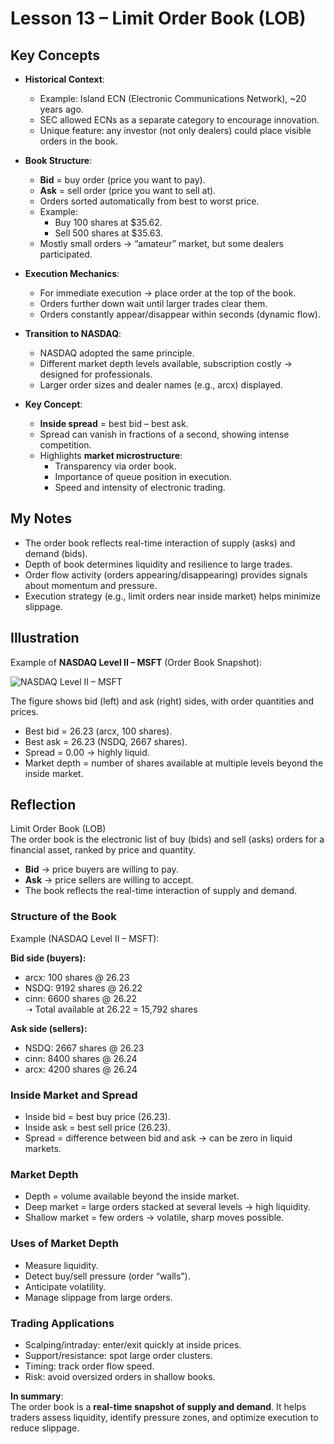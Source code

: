 # Lesson 13 – Limit Order Book (LOB)

## Key Concepts
- **Historical Context**:  
  - Example: Island ECN (Electronic Communications Network), ~20 years ago.  
  - SEC allowed ECNs as a separate category to encourage innovation.  
  - Unique feature: any investor (not only dealers) could place visible orders in the book.  

- **Book Structure**:  
  - **Bid** = buy order (price you want to pay).  
  - **Ask** = sell order (price you want to sell at).  
  - Orders sorted automatically from best to worst price.  
  - Example:  
    - Buy 100 shares at $35.62.  
    - Sell 500 shares at $35.63.  
  - Mostly small orders → “amateur” market, but some dealers participated.  

- **Execution Mechanics**:  
  - For immediate execution → place order at the top of the book.  
  - Orders further down wait until larger trades clear them.  
  - Orders constantly appear/disappear within seconds (dynamic flow).  

- **Transition to NASDAQ**:  
  - NASDAQ adopted the same principle.  
  - Different market depth levels available, subscription costly → designed for professionals.  
  - Larger order sizes and dealer names (e.g., arcx) displayed.  

- **Key Concept**:  
  - **Inside spread** = best bid – best ask.  
  - Spread can vanish in fractions of a second, showing intense competition.  
  - Highlights **market microstructure**:  
    - Transparency via order book.  
    - Importance of queue position in execution.  
    - Speed and intensity of electronic trading.  

## My Notes
- The order book reflects real-time interaction of supply (asks) and demand (bids).  
- Depth of book determines liquidity and resilience to large trades.  
- Order flow activity (orders appearing/disappearing) provides signals about momentum and pressure.  
- Execution strategy (e.g., limit orders near inside market) helps minimize slippage.  

## Illustration
Example of **NASDAQ Level II – MSFT** (Order Book Snapshot):

![NASDAQ Level II – MSFT](./img/nasdaq_level2_msft.png)

The figure shows bid (left) and ask (right) sides, with order quantities and prices.  
- Best bid = 26.23 (arcx, 100 shares).  
- Best ask = 26.23 (NSDQ, 2667 shares).  
- Spread = 0.00 → highly liquid.  
- Market depth = number of shares available at multiple levels beyond the inside market.  

## Reflection
Limit Order Book (LOB)  
The order book is the electronic list of buy (bids) and sell (asks) orders for a financial asset, ranked by price and quantity.  

- **Bid** → price buyers are willing to pay.  
- **Ask** → price sellers are willing to accept.  
- The book reflects the real-time interaction of supply and demand.  

### Structure of the Book  
Example (NASDAQ Level II – MSFT):  

**Bid side (buyers):**  
- arcx: 100 shares @ 26.23  
- NSDQ: 9192 shares @ 26.22  
- cinn: 6600 shares @ 26.22  
➝ Total available at 26.22 = 15,792 shares  

**Ask side (sellers):**  
- NSDQ: 2667 shares @ 26.23  
- cinn: 8400 shares @ 26.24  
- arcx: 4200 shares @ 26.24  

### Inside Market and Spread  
- Inside bid = best buy price (26.23).  
- Inside ask = best sell price (26.23).  
- Spread = difference between bid and ask → can be zero in liquid markets.  

### Market Depth  
- Depth = volume available beyond the inside market.  
- Deep market = large orders stacked at several levels → high liquidity.  
- Shallow market = few orders → volatile, sharp moves possible.  

### Uses of Market Depth  
- Measure liquidity.  
- Detect buy/sell pressure (order “walls”).  
- Anticipate volatility.  
- Manage slippage from large orders.  

### Trading Applications  
- Scalping/intraday: enter/exit quickly at inside prices.  
- Support/resistance: spot large order clusters.  
- Timing: track order flow speed.  
- Risk: avoid oversized orders in shallow books.  

**In summary**:  
The order book is a **real-time snapshot of supply and demand**. It helps traders assess liquidity, identify pressure zones, and optimize execution to reduce slippage.  
